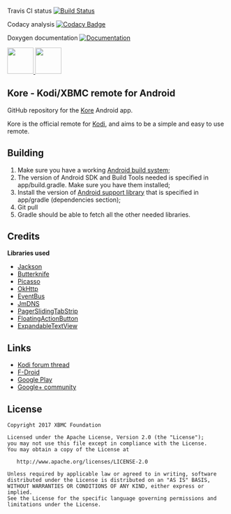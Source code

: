 Travis CI status [![Build Status](https://travis-ci.org/xbmc/Kore.svg?branch=master)](https://travis-ci.org/xbmc/Kore/)

Codacy analysis [![Codacy Badge](https://api.codacy.com/project/badge/grade/d7a03e5dff8840918b9d9ae069a7645e)](https://www.codacy.com/app/Kodi/Kore)

Doxygen documentation [![Documentation](https://codedocs.xyz/xbmc/Kore.svg)](https://codedocs.xyz/xbmc/Kore/)

<a href="https://play.google.com/store/apps/details?id=org.xbmc.kore" target="_blank">
  <img src="https://play.google.com/intl/en_us/badges/images/generic/en-play-badge.png" height="60"/>
</a>
<a href="https://f-droid.org/repository/browse/?fdfilter=kore&fdid=org.xbmc.kore" target="_blank">
  <img src="https://f-droid.org/badge/get-it-on.png" height="60"/>
</a>

Kore - Kodi/XBMC remote for Android
-----------------------------------

GitHub repository for the [Kore][1] Android app.

Kore is the official remote for [Kodi](http://kodi.tv/), and aims to be a simple and easy to use  remote.


Building
---------

1. Make sure you have a working [Android build system](http://developer.android.com/sdk/installing/studio-build.html);
2. The version of Android SDK and Build Tools needed is specified in app/build.gradle. Make sure you have them installed;
3. Install the version of [Android support library](http://developer.android.com/tools/support-library/setup.html) that is specified in app/gradle (dependencies section);
4. Git pull
5. Gradle should be able to fetch all the other needed libraries.


Credits
-------

**Libraries used**
- [Jackson](https://github.com/FasterXML/jackson)
- [Butterknife](http://jakewharton.github.io/butterknife/)
- [Picasso](http://square.github.io/picasso/)
- [OkHttp](http://square.github.io/okhttp/)
- [EventBus](https://github.com/greenrobot/EventBus)
- [JmDNS](https://github.com/jmdns/jmdns)
- [PagerSlidingTabStrip](https://github.com/astuetz/PagerSlidingTabStrip)
- [FloatingActionButton](https://github.com/makovkastar/FloatingActionButton)
- [ExpandableTextView](https://github.com/Blogcat/Android-ExpandableTextView)

Links
-----

- [Kodi forum thread](http://forum.kodi.tv/forumdisplay.php?fid=129)
- [F-Droid](https://f-droid.org/repository/browse/?fdid=org.xbmc.kore)
- [Google Play][1]
- [Google+ community](https://plus.google.com/communities/115506510322045554124)


License
-------

    Copyright 2017 XBMC Foundation

    Licensed under the Apache License, Version 2.0 (the "License");
    you may not use this file except in compliance with the License.
    You may obtain a copy of the License at

       http://www.apache.org/licenses/LICENSE-2.0

    Unless required by applicable law or agreed to in writing, software
    distributed under the License is distributed on an "AS IS" BASIS,
    WITHOUT WARRANTIES OR CONDITIONS OF ANY KIND, either express or implied.
    See the License for the specific language governing permissions and
    limitations under the License.


[1]: https://play.google.com/store/apps/details?id=org.xbmc.kore
